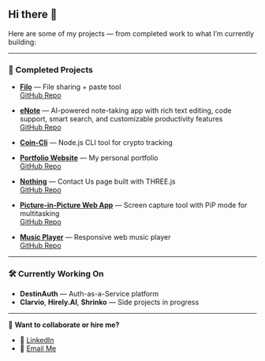 ## Hi there 👋

Here are some of my projects — from completed work to what I’m currently building:

---

### 🚀 Completed Projects

- **[Filo](https://filo-destinydriver.vercel.app/)** — File sharing + paste tool  
  [GitHub Repo](https://github.com/DestinyDriver/Filo)
  
- **[eNote](https://ekeepit.vercel.app/)** — AI-powered note-taking app with rich text editing, code support, smart search, and customizable productivity features  
  [GitHub Repo](https://github.com/amitdevv/eNote)

- **[Coin-Cli](https://github.com/DestinyDriver/Coin-Cli)** — Node.js CLI tool for crypto tracking

- **[Portfolio Website](http://destinydriver.me/)** — My personal portfolio  
  [GitHub Repo](https://github.com/DestinyDriver/portfolio-site)

- **[Nothing](https://nothing-destinydriver.vercel.app/contact)** — Contact Us page built with THREE.js  
  [GitHub Repo](https://github.com/DestinyDriver/Nothing)

- **[Picture-in-Picture Web App](https://pip-destinydriver.vercel.app/)** — Screen capture tool with PiP mode for multitasking  
  [GitHub Repo](https://github.com/DestinyDriver/Picture-In-Picture)

- **[Music Player](https://music-player-ebon-eight.vercel.app/)** — Responsive web music player  
  [GitHub Repo](https://github.com/DestinyDriver/Music-Player)

---

### 🛠 Currently Working On

- **DestinAuth** — Auth-as-a-Service platform  
- **Clarvio**, **Hirely.AI**, **Shrinko** — Side projects in progress

---

💌 **Want to collaborate or hire me?**  
- 🤝 [LinkedIn](https://www.linkedin.com/in/divyanshsahu03/)  
- 📧 [Email Me](mailto:2023kucp1096@iiitkota.ac.in?subject=Let's%20Collaborate&body=Hi%20DestinyDriver%2C%0A%0AI%20came%20across%20your%20projects%20and%20I'd%20love%20to%20connect!)

